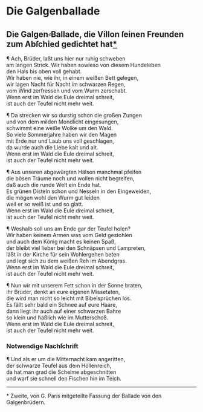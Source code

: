 # Die Galgenballade
<a name="122"></a>
## Die Galgen⸗Ballade, die Villon ſeinen Freunden zum Abſchied gedichtet hat[*](#fussnote)

¶ Ach, Brüder, laßt uns hier nur ruhig schweben  
am langen Strick. Wir haben sowieso von diesem Hundeleben  
den Hals bis oben voll gehabt.  
Wir haben nie, wie ihr, in einem weißen Bett gelegen,  
wir lagen Nacht für Nacht im schwarzen Regen,  
vom Wind zerfressen und vom Wurm zerschabt.  
Wenn erst im Wald die Eule dreimal schreit,  
ist auch der Teufel nicht mehr weit.

¶ Da strecken wir so durstig schon die großen Zungen  
und von dem milden Mondlicht eingesungen,  
schwimmt eine weiße Wolke um den Wald.  
So viele Sommerjahre haben wir den Magen  
mit Erde nur und Laub uns voll geschlagen,  
da wurde auch die Liebe kalt und alt.  
Wenn erst im Wald die Eule dreimal schreit,  
ist auch der Teufel nicht mehr weit.

¶ Aus unseren abgewürgten Hälsen manchmal pfeifen  
die bösen Träume noch und wollen nicht begreifen,  
daß auch die runde Welt ein Ende hat.  
Es grünen Disteln schon und Nesseln in den Eingeweiden,  
die mögen wohl den Wurm gut leiden  
<a name="123"></a>weil er so weiß ist und so glatt.  
Wenn erst im Wald die Eule dreimal schreit,  
ist auch der Teufel nicht mehr weit.

¶ Weshalb soll uns am Ende gar der Teufel holen?  
Wir haben keinem Armen was vom Geld gestohlen  
und auch dem König macht es keinen Spaß,  
der bleibt viel lieber bei den Schnäpsen und Lampreten,  
läßt in der Kirche für sein Wohlergehen beten  
und legt sich zu dem weißen Reh im Abendgras.  
Wenn erst im Wald die Eule dreimal schreit,  
ist auch der Teufel nicht mehr weit.

¶ Nun wir mit unserem Fett schon in der Sonne braten,  
ihr Brüder, denkt an eure eigenen Missetaten,  
die wird man nicht so leicht mit Bibelsprüchen los.  
Es fällt sehr bald ein Schnee auf eure Haare,  
dann liegt ihr auch auf einer schwarzen Bahre  
so klein und häßlich wie im Mutterschoß.  
Wenn erst im Wald die Eule dreimal schreit,  
ist auch der Teufel nicht mehr weit.

### Notwendige Nachſchrift

¶ Und als er um die Mitternacht kam angeritten,  
der schwarze Teufel aus dem Höllenreich,  
da hat man grad die Schelme abgeschnitten  
und warf sie schnell den Fischen hin im Teich.

---

<p id="fussnote">* Zweite, von G. Paris mitgeteilte Fassung der Ballade von den
Galgenbrüdern.</p>
